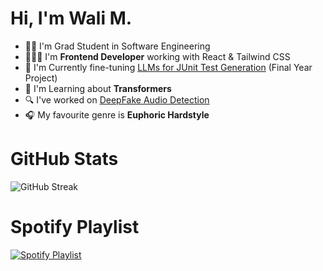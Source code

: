 # Hi, I'm Wali M.

- 🧑‍🎓 I'm Grad Student in Software Engineering
- 👨🏻‍💻 I'm **Frontend Developer** working with React & Tailwind CSS
- 🔭 I'm Currently fine-tuning [LLMs for JUnit Test Generation](https://github.com/WaliMuhammadAhmad/finetune) (Final Year Project)
- 🌱 I'm Learning about **Transformers**
- 🔍 I've worked on [DeepFake Audio Detection](https://github.com/MarkHershey/AudioDeepFakeDetection.git)
- 🎧 My favourite genre is **Euphoric Hardstyle**

# GitHub Stats
![GitHub Streak](https://github-readme-streak-stats.herokuapp.com/?user=WaliMuhammadAhmad&theme=vision-friendly-dark&hide_border=true)

# Spotify Playlist
[![Spotify Playlist](https://phcorner.net/attachments/giphy-1-ezgif-com-gif-maker-gif.2524313/)](https://open.spotify.com/playlist/6rl5RUjxkd2sABwg2namRB?si=025e569ad91242cf)
